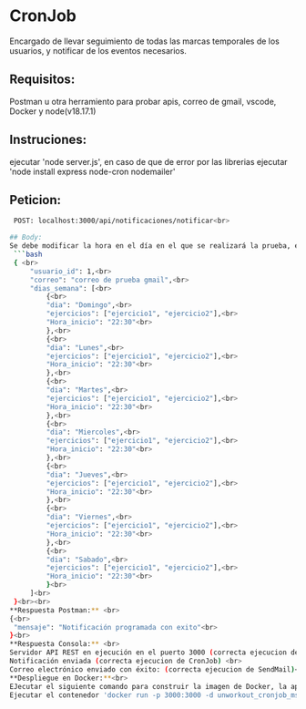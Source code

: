 # CronJob
Encargado de llevar seguimiento de todas las marcas temporales de los usuarios, y notificar de los eventos necesarios.<br>
## Requisitos: 
Postman u otra herramiento para probar apis, correo de gmail, vscode, Docker y node(v18.17.1) <br>
## Instruciones:
ejecutar 'node server.js', en caso de que de error por las librerias ejecutar 'node install express node-cron nodemailer'<br>
## Peticion: 

   ```bash
    POST: localhost:3000/api/notificaciones/notificar<br>

## Body:
Se debe modificar la hora en el día en el que se realizará la prueba, es conveniente que sea cercana a la actual, la notificación se activará diez minutos antes<br>
    ```bash
    { <br>
        "usuario_id": 1,<br>
        "correo": "correo de prueba gmail",<br>
        "dias_semana": [<br>
            {<br>
            "dia": "Domingo",<br>
            "ejercicios": ["ejercicio1", "ejercicio2"],<br>
            "Hora_inicio": "22:30"<br>
            },<br>
            {<br>
            "dia": "Lunes",<br>
            "ejercicios": ["ejercicio1", "ejercicio2"],<br>
            "Hora_inicio": "22:30"<br>
            },<br>
            {<br>
            "dia": "Martes",<br>
            "ejercicios": ["ejercicio1", "ejercicio2"],<br>
            "Hora_inicio": "22:30"<br>
            },<br>
            {<br>
            "dia": "Miercoles",<br>
            "ejercicios": ["ejercicio1", "ejercicio2"],<br>
            "Hora_inicio": "22:30"<br>
            },<br>
            {<br>
            "dia": "Jueves",<br>
            "ejercicios": ["ejercicio1", "ejercicio2"],<br>
            "Hora_inicio": "22:30"<br>
            },<br>
            {<br>
            "dia": "Viernes",<br>
            "ejercicios": ["ejercicio1", "ejercicio2"],<br>
            "Hora_inicio": "22:30"<br>
            },<br>
            {<br>
            "dia": "Sabado",<br>
            "ejercicios": ["ejercicio1", "ejercicio2"],<br>
            "Hora_inicio": "22:30"<br>
            }<br>
        ]<br>
    }<br><br>
**Respuesta Postman:** <br>
{<br>
    "mensaje": "Notificación programada con exito"<br>
}<br>
**Respuesta Consola:** <br>
Servidor API REST en ejecución en el puerto 3000 (correcta ejecucion de server.js) <br>
Notificación enviada (correcta ejecucion de CronJob) <br>
Correo electrónico enviado con éxito: (correcta ejecucion de SendMail)<br><br>
**Despliegue en Docker:**<br>
EJecutar el siguiente comando para construir la imagen de Docker, la aplicacion deve de estar abierta en el momento. 'docker build -t unworkout_cronjob_ms . '<br>
Ejecutar el contenedor 'docker run -p 3000:3000 -d unworkout_cronjob_ms' <br>
